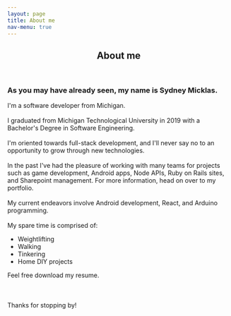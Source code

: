 ```yaml
---
layout: page
title: About me 
nav-menu: true
---
```


<!-- Main -->
<div id="main" class="alt">

<!-- Title -->
<section id="one">
	<div class="inner">
		<header class="major">
			<h1>About me</h1>
		</header>

<!-- Content -->
<h3>As you may have already seen, my name is Sydney Micklas.</h3>
I'm a software developer from Michigan. 
<br> 
<br>
I graduated from Michigan Technological University in 2019 with a Bachelor's Degree in Software Engineering.   
<br>
<br>
I'm oriented towards full-stack development, and I'll never say no to an opportunity to grow through new technologies. 
<br>
<br>
In the past I've had the pleasure of working with many teams for projects such as game development, Android apps, Node APIs, Ruby on Rails sites, and Sharepoint management. For more information, head on over to my portfolio.   
<br>
<br>
My current endeavors involve Android development, React, and Arduino programming.  
<br>
<br>
My spare time is comprised of:
<br>
	<ul>
		<li>Weightlifting </li>
		<li>Walking</li>
		<li>Tinkering</li>
		<li>Home DIY projects </li>
	</ul>
 
Feel free download my resume. 
<br>
<br>
<a href="#" class="button icon fa-download"></a> 
<br>
<br>
Thanks for stopping by!

</div>